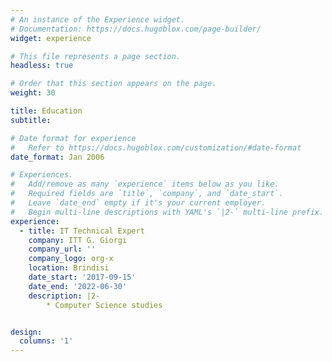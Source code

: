```yaml
---
# An instance of the Experience widget.
# Documentation: https://docs.hugoblox.com/page-builder/
widget: experience

# This file represents a page section.
headless: true

# Order that this section appears on the page.
weight: 30

title: Education
subtitle:

# Date format for experience
#   Refer to https://docs.hugoblox.com/customization/#date-format
date_format: Jan 2006

# Experiences.
#   Add/remove as many `experience` items below as you like.
#   Required fields are `title`, `company`, and `date_start`.
#   Leave `date_end` empty if it's your current employer.
#   Begin multi-line descriptions with YAML's `|2-` multi-line prefix.
experience:
  - title: IT Technical Expert
    company: ITT G. Giorgi
    company_url: ''
    company_logo: org-x
    location: Brindisi
    date_start: '2017-09-15'
    date_end: '2022-06-30'
    description: |2-
        * Computer Science studies


design:
  columns: '1'
---
```

